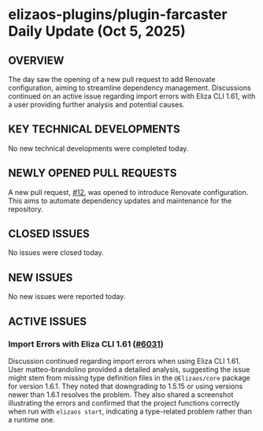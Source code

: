 # elizaos-plugins/plugin-farcaster Daily Update (Oct 5, 2025)
## OVERVIEW 
The day saw the opening of a new pull request to add Renovate configuration, aiming to streamline dependency management. Discussions continued on an active issue regarding import errors with Eliza CLI 1.61, with a user providing further analysis and potential causes.

## KEY TECHNICAL DEVELOPMENTS
No new technical developments were completed today.

## NEWLY OPENED PULL REQUESTS
A new pull request, [#12](https://github.com/elizaos-plugins/plugin-farcaster/pull/12), was opened to introduce Renovate configuration. This aims to automate dependency updates and maintenance for the repository.

## CLOSED ISSUES
No issues were closed today.

## NEW ISSUES
No new issues were reported today.

## ACTIVE ISSUES
### Import Errors with Eliza CLI 1.61 ([#6031](https://github.com/elizaos-plugins/plugin-farcaster/issues/6031))
Discussion continued regarding import errors when using Eliza CLI 1.61. User matteo-brandolino provided a detailed analysis, suggesting the issue might stem from missing type definition files in the `@Elizaos/core` package for version 1.6.1. They noted that downgrading to 1.5.15 or using versions newer than 1.6.1 resolves the problem. They also shared a screenshot illustrating the errors and confirmed that the project functions correctly when run with `elizaos start`, indicating a type-related problem rather than a runtime one.